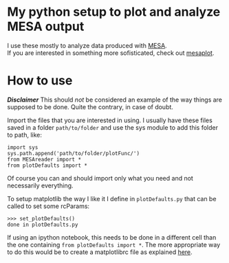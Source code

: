 # My python setup to plot and analyze MESA output

I use these mostly to analyze data produced with [MESA](http://mesa.sourceforge.net/).<br>
If you are interested in something more sofisticated, check out [mesaplot](https://github.com/rjfarmer/mesaplot).

# How to use

***Disclaimer*** This should _not_ be considered an example of the way
things are supposed to be done. Quite the contrary, in case of doubt.

Import the files that you are interested in using. I usually have these
files saved in a folder `path/to/folder` and use the sys module to add
this folder to path, like:

```
import sys
sys.path.append('path/to/folder/plotFunc/')
from MESAreader import *
from plotDefaults import *
```

Of course you can and should import only what you need and not
necessarily everything.

To setup matplotlib the way I like it I define in `plotDefaults.py`
that can be called to set some rcParams:

```
>>> set_plotDefaults()
done in plotDefaults.py
```

If using an ipython notebook, this needs to be done in a different
cell than the one containing `from plotDefaults import *`. The more
appropriate way to do this would be to create a matplotlibrc file as
explained
[here](https://matplotlib.org/tutorials/introductory/customizing.html).
<!-- why? -->
